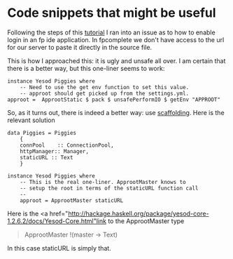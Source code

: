 # Code snippets that might be useful

Following the steps of this <a href="https://www.fpcomplete.com/school/starting-with-haskell/libraries-and-frameworks/basics-of-yesod/yesod-1"> tutorial</a> I ran into an issue as to how to enable login in an fp ide application. In fpcomplete we don't have access to the url for our server to paste it directly in the source file.

This is how I approached this: it is ugly and unsafe all over. I am certain that there is a better way, but this one-liner seems to work:

``` active haskell
instance Yesod Piggies where    
    -- Need to use the get env function to set this value.
    -- approot should get picked up from the settings.yml.    
approot =  ApprootStatic $ pack $ unsafePerformIO $ getEnv "APPROOT"

```


So, as it turns out, there is indeed a better way: use <a href="http://stackoverflow.com/a/20897235/2976249">scaffolding</a>. Here is the relevant solution

```active haskell
data Piggies = Piggies
    {
    connPool    :: ConnectionPool,
    httpManager:: Manager,
    staticURL :: Text
    }

instance Yesod Piggies where
    -- This is the real one-liner. ApprootMaster knows to 
    -- setup the root in terms of the staticURL function call
    -- 
    approot = ApprootMaster staticURL
```

Here is the <a href="http://hackage.haskell.org/package/yesod-core-1.2.6.2/docs/Yesod-Core.html"link</a> to the ApprootMaster type

> ApprootMaster !(master -> Text)

In this case staticURL is simply that. 




